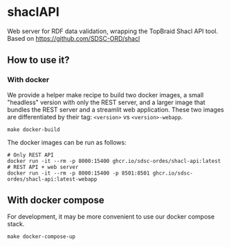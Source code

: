 # shaclAPI

Web server for RDF data validation, wrapping the TopBraid Shacl API tool. 
Based on https://github.com/SDSC-ORD/shacl

## How to use it?


### With docker

We provide a helper make recipe to build two docker images, a small "headless" version with only the REST server, and a larger image that bundles the REST server and a streamlit web application. These two images are differentiated by their tag: `<version>` vs `<version>-webapp`.

```
make docker-build
```

The docker images can be run as follows:

```
# Only REST API
docker run -it --rm -p 8000:15400 ghcr.io/sdsc-ordes/shacl-api:latest 
# REST API + web server
docker run -it --rm -p 8000:15400 -p 8501:8501 ghcr.io/sdsc-ordes/shacl-api:latest-webapp
```


## With docker compose

For development, it may be more convenient to use our docker compose stack.

```
make docker-compose-up
```
